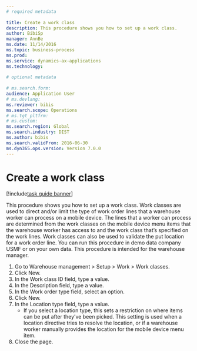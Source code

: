 ```yaml
--- 
# required metadata 
 
title: Create a work class
description: This procedure shows you how to set up a work class. 
author: BibiSp
manager: AnnBe 
ms.date: 11/14/2016
ms.topic: business-process 
ms.prod:  
ms.service: dynamics-ax-applications 
ms.technology:  
 
# optional metadata 
 
# ms.search.form:   
audience: Application User 
# ms.devlang:  
ms.reviewer: bibis
ms.search.scope: Operations 
# ms.tgt_pltfrm:  
# ms.custom:  
ms.search.region: Global
ms.search.industry: DIST
ms.author: bibis
ms.search.validFrom: 2016-06-30 
ms.dyn365.ops.version: Version 7.0.0 
---
```

# Create a work class

[!include[task guide banner](../../includes/task-guide-banner.md)]

This procedure shows you how to set up a work class. Work classes are used to direct and/or limit the type of work order lines that a warehouse worker can process on a mobile device. The lines that a worker can process are determined from the work classes on the mobile device menu items that the warehouse worker has access to and the work class that’s specified on the work lines. Work classes can also be used to validate the put location for a work order line. You can run this procedure in demo data company USMF or on your own data. This procedure is intended for the warehouse manager.

1. Go to Warehouse management > Setup > Work > Work classes.
2. Click New.
3. In the Work class ID field, type a value.
4. In the Description field, type a value.
5. In the Work order type field, select an option.
6. Click New.
7. In the Location type field, type a value.
    * If you select a location type, this sets a restriction on where items can be put after they’ve been picked. This setting is used when a location directive tries to resolve the location, or if a warehouse worker manually provides the location for the mobile device menu item.  
8. Close the page.

